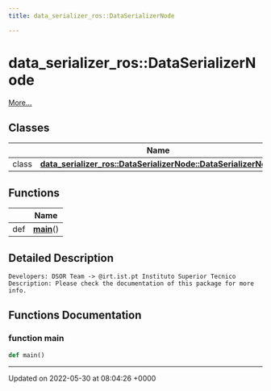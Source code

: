 ```yaml
---
title: data_serializer_ros::DataSerializerNode

---
```


# data_serializer_ros::DataSerializerNode

 [More...](#detailed-description)

## Classes

|                | Name           |
| -------------- | -------------- |
| class | **[data_serializer_ros::DataSerializerNode::DataSerializerNode](/medusa_base/api/markdown/medusa_comms/comms_acoustic/data_serializer/Classes/classdata__serializer__ros_1_1DataSerializerNode_1_1DataSerializerNode/)**  |

## Functions

|                | Name           |
| -------------- | -------------- |
| def | **[main](/medusa_base/api/markdown/medusa_comms/comms_acoustic/data_serializer/Namespaces/namespacedata__serializer__ros_1_1DataSerializerNode/#function-main)**() |

## Detailed Description




```
Developers: DSOR Team -> @irt.ist.pt Instituto Superior Tecnico
Description: Please check the documentation of this package for more info.
```


## Functions Documentation

### function main

```python
def main()
```






-------------------------------

Updated on 2022-05-30 at 08:04:26 +0000
